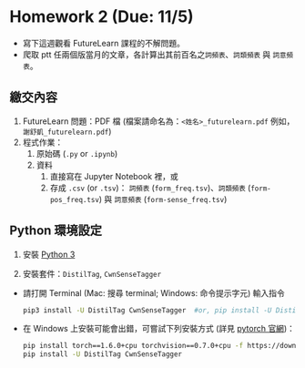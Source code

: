 # Homework 2 (Due: 11/5)

- 寫下這週觀看 FutureLearn 課程的不解問題。
- 爬取 ptt 任兩個版當月的文章，各計算出其前百名之`詞頻表`、`詞類頻表` 與 `詞意頻表`。


## 繳交內容

1. FutureLearn 問題：PDF 檔 (檔案請命名為：`<姓名>_futurelearn.pdf` 例如，`謝舒凱_futurelearn.pdf`)
2. 程式作業：
    1. 原始碼 (`.py` or `.ipynb`)
    2. 資料
        1. 直接寫在 Jupyter Notebook 裡，或
        2. 存成 `.csv` (or `.tsv`)： `詞頻表` (`form_freq.tsv`)、`詞類頻表` (`form-pos_freq.tsv`) 與 `詞意頻表` (`form-sense_freq.tsv`)



## Python 環境設定

1. 安裝 [Python 3](https://www.python.org/downloads/)

2. 安裝套件：`DistilTag`, `CwnSenseTagger`

  - 請打開 Terminal (Mac: 搜尋 terminal; Windows: 命令提示字元) 輸入指令

    ```bash
    pip3 install -U DistilTag CwnSenseTagger  #or, pip install -U DistilTag CwnSenseTagger
    ```
  
  - 在 Windows 上安裝可能會出錯，可嘗試下列安裝方式 (詳見 [pytorch 官網](https://pytorch.org/get-started/locally/))：
    
    ```bash
    pip install torch==1.6.0+cpu torchvision==0.7.0+cpu -f https://download.pytorch.org/whl/torch_stable.html
    pip install -U DistilTag CwnSenseTagger
    ```
